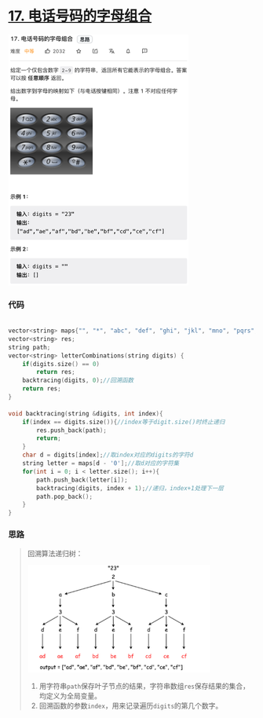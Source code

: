 # [17. 电话号码的字母组合](https://leetcode.cn/problems/letter-combinations-of-a-phone-number/)

<img src="https://raw.githubusercontent.com/damenshi/myImage/main/img/image-20220728165659136.png" alt="image-20220728165659136" style="zoom:50%;" />

### 代码
```c++

vector<string> maps{"", "*", "abc", "def", "ghi", "jkl", "mno", "pqrs", "tuv", "wxyz"};//图中键盘映射，2对应“abc”
vector<string> res;
string path;
vector<string> letterCombinations(string digits) {
    if(digits.size() == 0)
        return res;
    backtracing(digits, 0);//回溯函数
    return res;
}

void backtracing(string &digits, int index){
    if(index == digits.size()){//index等于digit.size()时终止递归
        res.push_back(path);
        return;
    }
    char d = digits[index];//取index对应的digits的字符d
    string letter = maps[d - '0'];//取d对应的字符集
    for(int i = 0; i < letter.size(); i++){
        path.push_back(letter[i]);
        backtracing(digits, index + 1);//递归，index+1处理下一层
        path.pop_back();
    }
}
```

### 思路
> 回溯算法递归树：
>
> <img src="https://raw.githubusercontent.com/damenshi/myImage/main/img/02b0ec926e3da5f12a0a118293b8ac10dc236741ccb04414ded44a30f7fc70af-1573829897(1).jpg" alt="1573829897(1).jpg" style="zoom: 67%;" />
>
> 1. 用字符串`path`保存叶子节点的结果，字符串数组`res`保存结果的集合，均定义为全局变量。
> 2. 回溯函数的参数`index`，用来记录遍历`digits`的第几个数字。